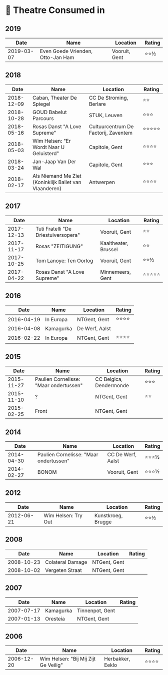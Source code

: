 # 💃 Theatre Consumed in 

## 2019

| Date | Name | Location | Rating |
| --- | --- | --- | --- |
| 2019-03-07 | Even Goede Vrienden, Otto-Jan Ham | Vooruit, Gent | ⭐️⭐️½ |

## 2018

| Date | Name | Location | Rating |
| --- | --- | --- | --- |
| 2018-12-09 | Caban, Theater De Spiegel | CC De Stroming, Berlare | ⭐️⭐️ |
| 2018-10-28 | GOUD Babelut Parcours | STUK, Leuven | ⭐️⭐️⭐️ |
| 2018-05-16 | Rosas Danst "A Love Supreme" | Cultuurcentrum De Factorij, Zaventem | ⭐️⭐️⭐️⭐️⭐️ |
| 2018-05-03 | Wim Helsen: "Er Wordt Naar U Geluisterd" | Capitole, Gent | ⭐️⭐️⭐️⭐️️ |
| 2018-03-24 | Jan-Jaap Van Der Wal | Capitole, Gent | ⭐️⭐️⭐️ |
| 2018-02-17 | Als Niemand Me Ziet (Koninklijk Ballet van Vlaanderen) | Antwerpen | ⭐️⭐️⭐️⭐️ |

## 2017

| Date | Name | Location | Rating |
| --- | --- | --- | --- |
| 2017-12-13 | Tuti Fratelli "De Driestuiversopera" | Vooruit, Gent | ⭐️⭐️ |
| 2017-11-17 | Rosas "ZEITIGUNG" | Kaaitheater, Brussel | ⭐️⭐️ |
| 2017-10-25 | Tom Lanoye: Ten Oorlog | Vooruit, Gent | ⭐️⭐️½ |
| 2017-04-22 | Rosas Danst "A Love Supreme" | Minnemeers, Gent | ⭐️⭐⭐⭐⭐ |

## 2016

| Date | Name | Location | Rating |
| --- | --- | --- | --- |
| 2016-04-19 | In Europa | NTGent, Gent | ⭐️⭐️⭐️⭐️ |
| 2016-04-08 | Kamagurka | De Werf, Aalst |  |
| 2016-02-22 | In Europa | NTGent, Gent | ⭐️⭐️⭐️⭐️ |

## 2015

| Date | Name | Location | Rating |
| --- | --- | --- | --- |
| 2015-11-27 | Paulien Cornelisse: "Maar ondertussen" | CC Belgica, Dendermonde | ️️⭐️️⭐️️⭐️ |
| 2015-11-10 | ? | NTGent, Gent | ⭐️⭐️ |
| 2015-02-25 | Front | NTGent, Gent | ️ |

## 2014

| Date | Name | Location | Rating |
| --- | --- | --- | --- |
| 2014-04-30 | Paulien Cornelisse: "Maar ondertussen" | CC De Werf, Aalst | ⭐️️⭐️️⭐️½ |
| 2014-02-27 | BONOM | Vooruit, Gent | ⭐️⭐️⭐️½ |

## 2012

| Date | Name | Location | Rating |
| --- | --- | --- | --- |
| 2012-06-21 | Wim Helsen: Try Out | Kunstkroeg, Brugge | ⭐️⭐️½ |

## 2008

| Date | Name | Location | Rating |
| --- | --- | --- | --- |
| 2008-10-23 | Colateral Damage | NTGent, Gent | ️ |
| 2008-10-02 | Vergeten Straat | NTGent, Gent | ️ |

## 2007

| Date | Name | Location | Rating |
| --- | --- | --- | --- |
| 2007-07-17 | Kamagurka | Tinnenpot, Gent | ️ |
| 2007-01-13 | Oresteia | NTGent, Gent | ️ |

## 2006

| Date | Name | Location | Rating |
| --- | --- | --- | --- |
| 2006-12-20 | Wim Helsen: "Bij Mij Zijt Ge Veilig" | Herbakker, Eeklo | ️⭐️⭐️⭐️⭐️ |
